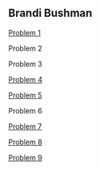 ## Brandi Bushman 

[Problem 1](https://github.com/brandibushman/Math-4610-USU-Keobbe/blob/master/Software%20Manual%20Folder/Maceps%20Code)

Problem 2

Problem 3

[Problem 4](https://github.com/brandibushman/Math-4610-USU-Keobbe/blob/master/Practice/assignment%201.pdf)

[Problem 5](https://github.com/brandibushman/Math-4610-USU-Keobbe/blob/master/Practice/assignment%201.pdf)

Problem 6

[Problem 7](https://github.com/brandibushman/Math-4610-USU-Keobbe/blob/master/Practice/assignment%201.pdf)

[Problem 8](https://github.com/brandibushman/Math-4610-USU-Keobbe/blob/master/Practice/Question%208.md)

[Problem 9](https://github.com/brandibushman/Math-4610-USU-Keobbe/blob/master/Practice/assignment%201.pdf)
